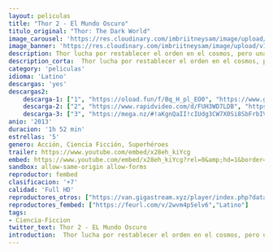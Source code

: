 ```yaml
---
layout: peliculas
title: "Thor 2 - El Mundo Oscuro"
titulo_original: "Thor: The Dark World"
image_carousel: 'https://res.cloudinary.com/imbriitneysam/image/upload/v1543629587/thor2-poster-min.jpg'
image_banner: 'https://res.cloudinary.com/imbriitneysam/image/upload/v1543629588/thor2-banner-min.jpg'
description: Thor lucha por restablecer el orden en el cosmos, pero una antigua raza liderada por el vengativo Malekith regresa con el propósito de volver a sumir el universo en la oscuridad. Se trata de un villano con el que ni siquiera Odín y Asgard se atreven a enfrentarse; por esa razón, Thor tendrá que emprender un viaje muy peligroso, durante el cual se reunirá con Jane Foster y la obligará a sacrificarlo todo para salvar el mundo.
description_corta:  Thor lucha por restablecer el orden en el cosmos, pero una antigua raza liderada por el vengativo Malekith regresa con el propósito de volver a sumir el universo en la oscuridad. Se trata de un villano con el que ni siquiera Odín y...
category: 'peliculas'
idioma: 'Latino'
descargas: 'yes'
descargas2:
    descarga-1: ["1", "https://oload.fun/f/Bq_H_pl_EO0", "https://www.google.com/s2/favicons?domain=openload.co","OpenLoad","https://res.cloudinary.com/imbriitneysam/image/upload/v1541473684/mexico.png", "Latino", "Full HD"]
    descarga-2: ["2", "https://www.rapidvideo.com/d/FUH3WD7LDB", "https://www.google.com/s2/favicons?domain=www.rapidvideo.com","RapidVideo","https://res.cloudinary.com/imbriitneysam/image/upload/v1541473684/mexico.png", "Latino", "Full HD"]
    descarga-3: ["3", "https://mega.nz/#!aKgnQaII!cIUdg3CW7X0Si8SbFrbIVx6IT1VC7fVZve6ygZV_EYM", "https://www.google.com/s2/favicons?domain=mega.nz","Mega","https://res.cloudinary.com/imbriitneysam/image/upload/v1541473684/mexico.png", "Latino", "Full HD"]
anio: '2013'
duracion: '1h 52 min'
estrellas: '5'
genero: Acción, Ciencia Ficción, Superhéroes
trailer: https://www.youtube.com/embed/x28eh_kiYcg
embed: https://www.youtube.com/embed/x28eh_kiYcg?rel=0&amp;hd=1&border=0&wmode=opaque&enablejsapi=1&modestbranding=1&controls=1&showinfo=1
sandbox: allow-same-origin allow-forms
reproductor: fembed
clasificacion: '+7'
calidad: 'Full HD'
reproductores_otros: ["https://van.gigastream.xyz/player/index.php?data=8e296a067a37563370ded05f5a3bf3ec","Latino","https://streampelis.info/public/dist/index.html?id=53118f19afbfcb86dcd7874037ceb63c","Latino","https://www.zembed.to/public/dist/asteroid.html?id=04733c2c2278ed746e399944e42b1379&title=Thor:%20The%20Dark%20World","Latino","https://gdriveplayer.me/embed2.php?link=sGzKQ62oAsIkwaQ3PO39MQUSaEcAUTxJllXFU8Ds4SmW3TqWEK%2BhsQ5Z1b5fXhF0nB4p7f2GFrIk4XYsHRGyeiijCjuJ0PvCNGSIra0S%2BP2bc9%2B0kzJm9PruUXj4uUEcCbXkWlNdsLfHtbyMHiyOuT%2BGnwA9aMBiNuS7EjSGvSHJGJlOafbw4zXduhvGZeJ8k%3D","Latino","https://gdriveplayer.me/embed2.php?link=iLzi57YqNaGPc21x%252FIq%252BNARllTUnUG3jHel89wS%252BoOT1Nv5F53SxHdqWQnPQkq9p01pduDTFfbNn7XZnMWwvBzw5sci4zlEs25LpUpB2ycuE85c568p3OznZcgXV4y1zzYyh1ny%252FG1jPFmkC1%252BZgsS5KE0DXCTD%252FW4cxhL%252BXeuJK1XxCqWxvuPN2TeAxIG0l02LTGY%252FMc5iNUbAqKmGx3n","Latino","https://player.premiumstream.live/player.php?id=NDM4Mw&sub=","Latino","https://mstream.press/h9o9rbbny6sk","Latino"]
reproductores_fembed: ["https://feurl.com/v/2wvm4p5elv6","Latino"]
tags:
- Ciencia-Ficcion
twitter_text: Thor 2 - EL Mundo Oscuro
introduction:  Thor lucha por restablecer el orden en el cosmos, pero una antigua raza liderada por el vengativo Malekith regresa con el propósito de volver a sumir el universo en la oscuridad. Se trata de un villano con el que ni siquiera Odín y..
---
```












